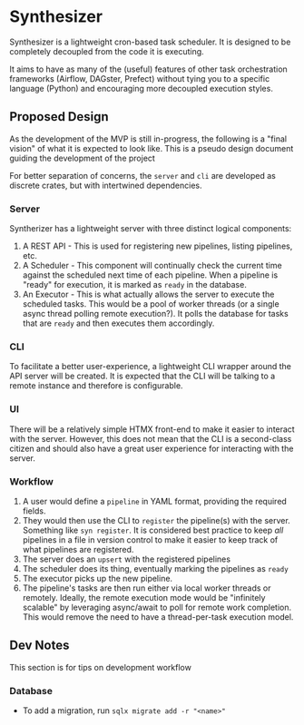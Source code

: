 # Synthesizer

Synthesizer is a lightweight cron-based task scheduler. It is designed to be completely decoupled from the code it is executing.

It aims to have as many of the (useful) features of other task orchestration frameworks (Airflow, DAGster, Prefect) without tying you to a specific language (Python) and encouraging more decoupled execution styles.

## Proposed Design

As the development of the MVP is still in-progress, the following is a "final vision" of what it is expected to look like. This is a pseudo design document guiding the development of the project

For better separation of concerns, the `server` and `cli` are developed as discrete crates, but with intertwined dependencies.

### Server

Syntherizer has a lightweight server with three distinct logical components:

1. A REST API - This is used for registering new pipelines, listing pipelines, etc.
2. A Scheduler - This component will continually check the current time against the scheduled next time of each pipeline. When a pipeline is "ready" for execution, it is marked as `ready` in the database.
3. An Executor - This is what actually allows the server to execute the scheduled tasks. This would be a pool of worker threads (or a single async thread polling remote execution?). It polls the database for tasks that are `ready` and then executes them accordingly.

### CLI

To facilitate a better user-experience, a lightweight CLI wrapper around the API server will be created. It is expected that the CLI will be talking to a remote instance and therefore is configurable.

### UI

There will be a relatively simple HTMX front-end to make it easier to interact with the server. However, this does not mean that the CLI is a second-class citizen and should also have a great user experience for interacting with the server.

### Workflow

1. A user would define a `pipeline` in YAML format, providing the required fields.
2. They would then use the CLI to `register` the pipeline(s) with the server. Something like `syn register`. It is considered best practice to keep _all_ pipelines in a file in version control to make it easier to keep track of what pipelines are registered.
3. The server does an `upsert` with the registered pipelines
4. The scheduler does its thing, eventually marking the pipelines as `ready`
5. The executor picks up the new pipeline.
6. The pipeline's tasks are then run either via local worker threads or remotely. Ideally, the remote execution mode would be "infinitely scalable" by leveraging async/await to poll for remote work completion. This would remove the need to have a thread-per-task execution model.

## Dev Notes

This section is for tips on development workflow

### Database

* To add a migration, run `sqlx migrate add -r "<name>"`
